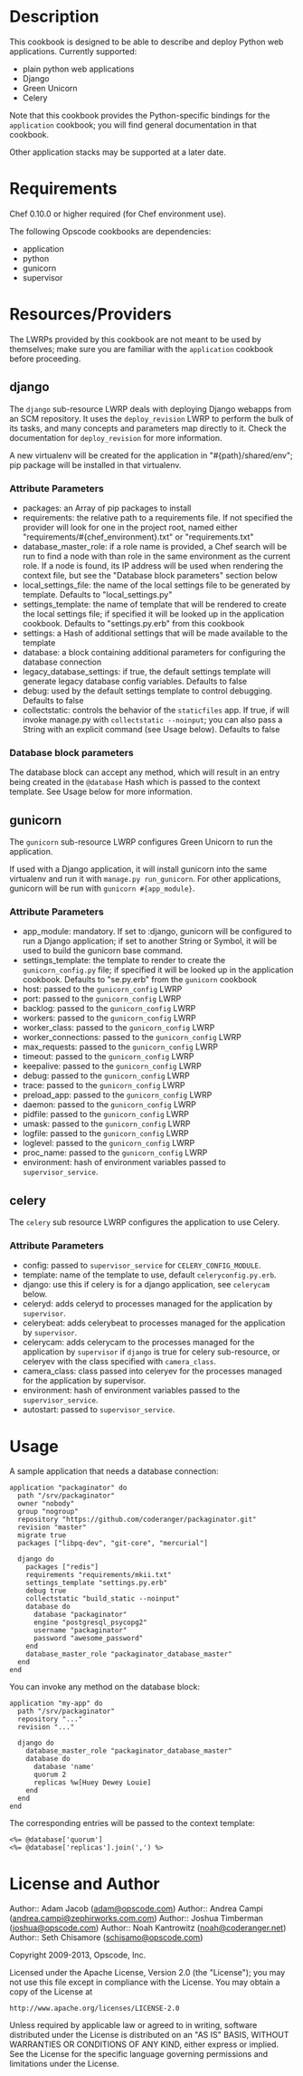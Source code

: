 Description
===========

This cookbook is designed to be able to describe and deploy Python web applications. Currently supported:

* plain python web applications
* Django
* Green Unicorn
* Celery

Note that this cookbook provides the Python-specific bindings for the `application` cookbook; you will find general documentation in that cookbook.

Other application stacks may be supported at a later date.

Requirements
============

Chef 0.10.0 or higher required (for Chef environment use).

The following Opscode cookbooks are dependencies:

* application
* python
* gunicorn
* supervisor

Resources/Providers
==========

The LWRPs provided by this cookbook are not meant to be used by themselves; make sure you are familiar with the `application` cookbook before proceeding.

django
------

The `django` sub-resource LWRP deals with deploying Django webapps from an SCM repository. It uses the `deploy_revision` LWRP to perform the bulk of its tasks, and many concepts and parameters map directly to it. Check the documentation for `deploy_revision` for more information.

A new virtualenv will be created for the application in "#{path}/shared/env"; pip package will be installed in that virtualenv.

### Attribute Parameters

- packages: an Array of pip packages to install
- requirements: the relative path to a requirements file. If not specified the provider will look for one in the project root, named either "requirements/#{chef_environment}.txt" or "requirements.txt"
- database\_master\_role: if a role name is provided, a Chef search will be run to find a node with than role in the same environment as the current role. If a node is found, its IP address will be used when rendering the context file, but see the "Database block parameters" section below
- local\_settings\_file: the name of the local settings file to be generated by template. Defaults to "local_settings.py"
- settings\_template: the name of template that will be rendered to create the local settings file; if specified it will be looked up in the application cookbook. Defaults to "settings.py.erb" from this cookbook
- settings: a Hash of additional settings that will be made available to the template
- database: a block containing additional parameters for configuring the database connection
- legacy\_database\_settings: if true, the default settings template will generate legacy database config variables. Defaults to false
- debug: used by the default settings template to control debugging. Defaults to false
- collectstatic: controls the behavior of the `staticfiles` app. If true, if will invoke manage.py with `collectstatic --noinput`; you can also pass a String with an explicit command (see Usage below). Defaults to false

### Database block parameters

The database block can accept any method, which will result in an entry being created in the `@database` Hash which is passed to the context template. See Usage below for more information.

gunicorn
--------

The `gunicorn` sub-resource LWRP configures Green Unicorn to run the application.

If used with a Django application, it will install gunicorn into the same virtualenv and run it with `manage.py run_gunicorn`. For other applications, gunicorn will be run with `gunicorn #{app_module}`.

### Attribute Parameters

- app_module: mandatory. If set to :django, gunicorn will be configured to run a Django application; if set to another String or Symbol, it will be used to build the gunicorn base command.
- settings\_template: the template to render to create the `gunicorn_config.py` file; if specified it will be looked up in the application cookbook. Defaults to "se.py.erb" from the `gunicorn` cookbook
- host: passed to the `gunicorn_config` LWRP
- port: passed to the `gunicorn_config` LWRP
- backlog: passed to the `gunicorn_config` LWRP
- workers: passed to the `gunicorn_config` LWRP
- worker_class: passed to the `gunicorn_config` LWRP
- worker_connections: passed to the `gunicorn_config` LWRP
- max_requests: passed to the `gunicorn_config` LWRP
- timeout: passed to the `gunicorn_config` LWRP
- keepalive: passed to the `gunicorn_config` LWRP
- debug: passed to the `gunicorn_config` LWRP
- trace: passed to the `gunicorn_config` LWRP
- preload_app: passed to the `gunicorn_config` LWRP
- daemon: passed to the `gunicorn_config` LWRP
- pidfile: passed to the `gunicorn_config` LWRP
- umask: passed to the `gunicorn_config` LWRP
- logfile: passed to the `gunicorn_config` LWRP
- loglevel: passed to the `gunicorn_config` LWRP
- proc_name: passed to the `gunicorn_config` LWRP
- environment: hash of environment variables passed to `supervisor_service`.

celery
------

The `celery` sub resource LWRP configures the application to use
Celery.

### Attribute Parameters

- config: passed to `supervisor_service` for `CELERY_CONFIG_MODULE`.
- template: name of the template to use, default `celeryconfig.py.erb`.
- django: use this if celery is for a django application, see
  `celerycam` below.
- celeryd: adds celeryd to processes managed for the application by `supervisor`.
- celerybeat: adds celerybeat to processes managed for the application
  by `supervisor`.
- celerycam: adds celerycam to the processes managed for the
  application by `supervisor` if `django` is true for celery
  sub-resource, or celeryev with the class specified with `camera_class`.
- camera_class: class passed into celeryev for the processes managed
  for the application by supervisor.
- environment: hash of environment variables passed to the `supervisor_service`.
- autostart: passed to `supervisor_service`.

Usage
=====

A sample application that needs a database connection:

    application "packaginator" do
      path "/srv/packaginator"
      owner "nobody"
      group "nogroup"
      repository "https://github.com/coderanger/packaginator.git"
      revision "master"
      migrate true
      packages ["libpq-dev", "git-core", "mercurial"]

      django do
        packages ["redis"]
        requirements "requirements/mkii.txt"
        settings_template "settings.py.erb"
        debug true
        collectstatic "build_static --noinput"
        database do
          database "packaginator"
          engine "postgresql_psycopg2"
          username "packaginator"
          password "awesome_password"
        end
        database_master_role "packaginator_database_master"
      end
    end

You can invoke any method on the database block:

    application "my-app" do
      path "/srv/packaginator"
      repository "..."
      revision "..."

      django do
        database_master_role "packaginator_database_master"
        database do
          database 'name'
          quorum 2
          replicas %w[Huey Dewey Louie]
        end
      end
    end

The corresponding entries will be passed to the context template:

    <%= @database['quorum']
    <%= @database['replicas'].join(',') %>

License and Author
==================

Author:: Adam Jacob (<adam@opscode.com>)
Author:: Andrea Campi (<andrea.campi@zephirworks.com.com>)
Author:: Joshua Timberman (<joshua@opscode.com>)
Author:: Noah Kantrowitz (<noah@coderanger.net>)
Author:: Seth Chisamore (<schisamo@opscode.com>)

Copyright 2009-2013, Opscode, Inc.

Licensed under the Apache License, Version 2.0 (the "License");
you may not use this file except in compliance with the License.
You may obtain a copy of the License at

    http://www.apache.org/licenses/LICENSE-2.0

Unless required by applicable law or agreed to in writing, software
distributed under the License is distributed on an "AS IS" BASIS,
WITHOUT WARRANTIES OR CONDITIONS OF ANY KIND, either express or implied.
See the License for the specific language governing permissions and
limitations under the License.
